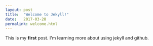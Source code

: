 ```yaml
---
layout: post
title:  "Welcome to Jekyll!"
date:   2017-03-28
permalink: welcome.html
---
```

This is my <strong>first</strong> post. I'm learning more about using jekyll and github.
